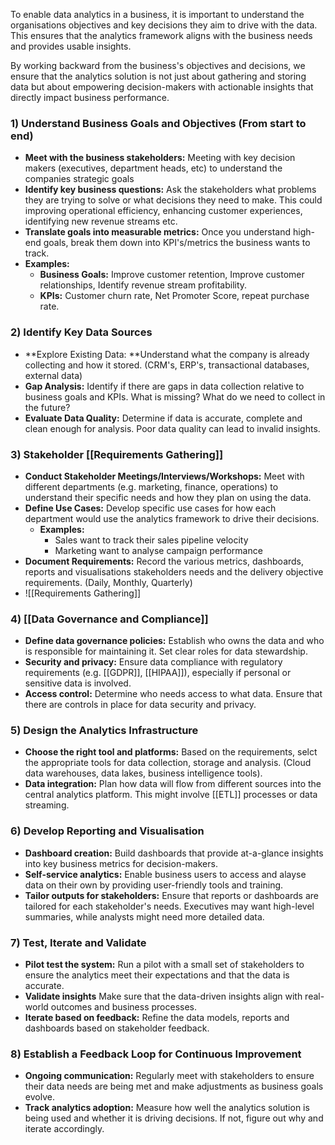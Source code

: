 To enable data analytics in a business, it is important to understand the organisations objectives and key decisions they aim to drive with the data. This ensures that the  analytics framework aligns with the business needs and provides usable insights.

By working backward from the business's objectives and decisions, we ensure that the analytics solution is not just about gathering and storing data but about empowering decision-makers with actionable insights that directly impact business performance.

### 1) Understand Business Goals and Objectives (From start to end)
 - **Meet with the business stakeholders:** Meeting with key decision makers (executives, department heads, etc) to understand the companies strategic goals
 - **Identify key business questions:** Ask the stakeholders what problems they are trying to solve or what decisions they need to make. This could improving operational efficiency, enhancing customer experiences, identifying new revenue streams etc.
 - **Translate goals into measurable metrics:** Once you understand high-end goals, break them down into KPI's/metrics the business wants to track. 
 - **Examples:**
	 - **Business Goals:** Improve customer retention, Improve customer relationships, Identify revenue stream profitability.
	 - **KPIs:** Customer churn rate, Net Promoter Score, repeat purchase rate.
### 2) Identify Key Data Sources

- **Explore Existing Data: **Understand what the company is already collecting and how it stored. (CRM's, ERP's, transactional databases, external data)
- **Gap Analysis:** Identify if there are gaps in data collection relative to business goals and KPIs. What is missing? What do we need to collect in the future?
- **Evaluate Data Quality:** Determine if data is accurate, complete and clean enough for analysis. Poor data quality can lead to invalid insights.

### 3)  Stakeholder [[Requirements Gathering]]
- **Conduct Stakeholder Meetings/Interviews/Workshops:** Meet with different departments (e.g. marketing, finance, operations) to understand their specific needs and how they plan on using the data.
- **Define Use Cases:** Develop specific use cases for how each department would use the analytics framework to drive their decisions.
	- **Examples:** 
		- Sales want to track their sales pipeline velocity
		- Marketing want to analyse campaign performance
- **Document Requirements:** Record the various metrics, dashboards, reports and visualisations stakeholders needs and the delivery objective requirements. (Daily, Monthly, Quarterly)
- ![[Requirements Gathering]]

### 4) [[Data Governance and Compliance]]
- **Define data governance policies:** Establish who owns the data and who is responsible for maintaining it. Set clear roles for data stewardship.
- **Security and privacy:** Ensure data compliance with regulatory requirements (e.g. [[GDPR]], [[HIPAA]]), especially if personal or sensitive data is involved.
- **Access control:** Determine who needs access to what data. Ensure that there are controls in place for data security and privacy.

### 5) Design the Analytics Infrastructure
- **Choose the right tool and platforms:** Based on the requirements, selct the appropriate tools for data collection, storage and analysis. (Cloud data warehouses, data lakes, business intelligence tools).
- **Data integration:** Plan how data will flow from different sources into the central analytics platform. This might involve [[ETL]] processes or data streaming.

### 6) Develop Reporting and Visualisation
- **Dashboard creation:** Build dashboards that provide at-a-glance insights into key business metrics for decision-makers.
- **Self-service analytics:** Enable business users to access and alayse data on their own by providing user-friendly tools and training.
- **Tailor outputs for stakeholders:** Ensure that reports or dashboards are tailored for each stakeholder's needs. Executives may want high-level summaries, while analysts might need more detailed data.

### 7) Test, Iterate and Validate
- **Pilot test the system:** Run a pilot with a small set of stakeholders to ensure the analytics meet their expectations and that the data is accurate.
- **Validate insights** Make sure that the data-driven insights align with real-world outcomes and business processes.
- **Iterate based on feedback:** Refine the data models, reports and dashboards based on stakeholder feedback.

### 8) Establish a Feedback Loop for Continuous Improvement
- **Ongoing communication:** Regularly meet with stakeholders to ensure their data needs are being met and make adjustments as business goals evolve.
- **Track analytics adoption:** Measure how well the analytics solution is being used and whether it is driving decisions. If not, figure out why and iterate accordingly.